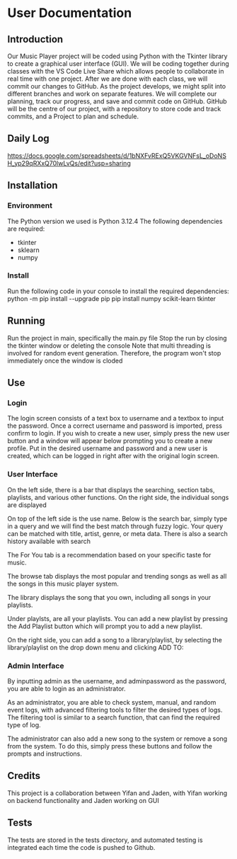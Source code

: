 # User Documentation

## Introduction

Our Music Player project will be coded using Python with the Tkinter library to create a graphical user interface (GUI). We will be coding together during classes with the VS Code Live Share which allows people to collaborate in real time with one project. After we are done with each class, we will commit our changes to GitHub. As the project develops, we might split into different branches and work on separate features. We will complete our planning, track our progress, and save and commit code on GitHub. GitHub will be the centre of our project, with a repository to store code and track commits, and a Project to plan and schedule.

## Daily Log

https://docs.google.com/spreadsheets/d/1bNXFvRExQ5VKGVNFsL_oDoNSH_yp29qRXxQ70lwLvQs/edit?usp=sharing

## Installation

### Environment

The Python version we used is Python 3.12.4
The following dependencies are required:

- tkinter
- sklearn
- numpy

### Install

Run the following code in your console to install the required dependencies:
python -m pip install --upgrade pip
pip install numpy scikit-learn tkinter

## Running

Run the project in main, specifically the main.py file
Stop the run by closing the tkinter window or deleting the console
Note that multi threading is involved for random event generation. Therefore, the program won't stop immediately once the window is cloded

## Use

### Login

The login screen consists of a text box to username and a textbox to input the password. Once a correct username and password is imported, press confirm to login.
If you wish to create a new user, simply press the new user button and a window will appear below prompting you to create a new profile. Put in the desired username and password and a new user is created, which can be logged in right after with the original login screen.

### User Interface

On the left side, there is a bar that displays the searching, section tabs, playlists, and various other functions. On the right side, the individual songs are displayed

On top of the left side is the use name. Below is the search bar, simply type in a query and we will find the best match through fuzzy logic. Your query can be matched with title, artist, genre, or meta data. There is also a search history available with search

The For You tab is a recommendation based on your specific taste for music.

The browse tab displays the most popular and trending songs as well as all the songs in this music player system.

The library displays the song that you own, including all songs in your playlists.

Under playlsts, are all your playlists. You can add a new playlist by pressing the Add Playlist button which will prompt you to add a new playlist.

On the right side, you can add a song to a library/playlist, by selecting the library/playlist on the drop down menu and clicking ADD TO:

### Admin Interface

By inputting admin as the username, and adminpassword as the password, you are able to login as an administrator.

As an administrator, you are able to check system, manual, and random event logs, with advanced filtering tools to filter the desired types of logs. The filtering tool is similar to a search function, that can find the required type of log.

The administrator can also add a new song to the system or remove a song from the system. To do this, simply press these buttons and follow the prompts and instructions.

## Credits

This project is a collaboration between Yifan and Jaden, with Yifan working on backend functionality and Jaden working on GUI

## Tests

The tests are stored in the tests directory, and automated testing is integrated each time the code is pushed to Github.

